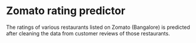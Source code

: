 # Zomato rating predictor
 The ratings of various restaurants listed on Zomato (Bangalore) is predicted after cleaning the data from customer reviews of those restaurants.
